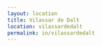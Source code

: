 ```yaml
---
layout: location
title: Vilassar de Dalt
location: vilassardedalt
permalink: in/vilassardedalt
---
```

